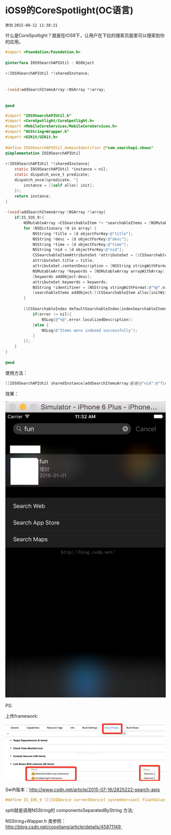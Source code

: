 # iOS9的CoreSpotlight(OC语言)

`原创` `2015-08-12 11:38:21`

什么是CoreSpotlight？就是在IOS9下，让用户在下拉的搜索页面里可以搜索到你的应用。

```objectivec
#import <Foundation/Foundation.h>

@interface IOS9SearchAPIUtil : NSObject

+(IOS9SearchAPIUtil *)sharedInstance;


-(void)addSearchItemsArray:(NSArray *)array;


@end
```

```objectivec
#import "IOS9SearchAPIUtil.h"
#import <CoreSpotlight/CoreSpotlight.h>
#import <MobileCoreServices/MobileCoreServices.h>
#import "NSString+Wrapper.h"
#import <UIKit/UIKit.h>

#define IOS9SearchAPIUtil_domainIdentifier @"com.searchapi.shows"
@implementation IOS9SearchAPIUtil

+(IOS9SearchAPIUtil *)sharedInstance{
    static IOS9SearchAPIUtil *instance = nil;
    static dispatch_once_t predicate;
    dispatch_once(&predicate, ^{
        instance = [[self alloc] init];
    });
    return instance;
}

-(void)addSearchItemsArray:(NSArray *)array{
    if(IS_IOS_9){
        NSMutableArray <CSSearchableItem *> *searchableItems = [NSMutableArray arrayWithCapacity:0];
        for (NSDictionary *d in array) {
            NSString *title = [d objectForKey:@"title"];
            NSString *desc = [d objectForKey:@"desc"];
            NSString *time = [d objectForKey:@"time"];
            NSString *nid = [d objectForKey:@"nid"];
            CSSearchableItemAttributeSet *attributeSet = [[CSSearchableItemAttributeSet alloc]initWithItemContentType:@"SearchAPIViews"];
            attributeSet.title = title;
            attributeSet.contentDescription = [NSString stringWithFormat:@"%@\n%@",desc,time];
            NSMutableArray *keywords = [NSMutableArray arrayWithArray:[title split:@" "]];
            [keywords addObject:desc];
            attributeSet.keywords = keywords;
            NSString *identifiner = [NSString stringWithFormat:@"%@",nid];
            [searchableItems addObject:[[CSSearchableItem alloc]initWithUniqueIdentifier:identifiner domainIdentifier:IOS9SearchAPIUtil_domainIdentifier attributeSet:attributeSet]];
        }
        
        [[CSSearchableIndex defaultSearchableIndex]indexSearchableItems:searchableItems completionHandler:^(NSError * __nullable error) {
            if(error != nil){
                NSLog(@"%@",error.localizedDescription);
            }else {
                NSLog(@"Items were indexed successfully");
            }
        }];
    }
}

@end
```

使用方法： 

```objectivec
[[IOS9SearchAPIUtil sharedInstance]addSearchItemsArray:@[@{@"nid":@"fin://1238796",@"title":@"fin",@"desc":@"基金",@"time":@"2014-01-01"},@{@"nid":@"fun://54fdsaf32",@"title":@"fun",@"desc":@"理财",@"time":@"2016-01-01"}]];
```
效果： 

![./figures/20150812113422298](./50.png)

PS:

上传framework:

![./figures/20150812114146050](./51.png)
 
Swift版本：http://www.csdn.net/article/2015-07-16/2825222-search-apis 

```objectivec
#define IS_IOS_9 ([[[UIDevice currentDevice] systemVersion] floatValue] >=9.0 ? YES : NO)
```

split就是调用NSString的 componentsSeparatedByString 方法;

NSString+Wapper.h 类参照：http://blog.csdn.net/coooliang/article/details/45871149 

